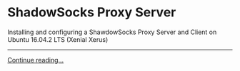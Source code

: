 # ShadowSocks Proxy Server
Installing and configuring a ShawdowSocks Proxy Server and Client on Ubuntu 16.04.2 LTS (Xenial Xerus)
<hr>

[Continue reading...](./install-shadowsoks-proxy-server-and-client.md)
